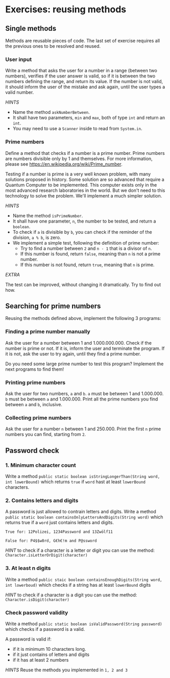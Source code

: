 # Exercises: reusing methods

## Single methods

Methods are reusable pieces of code.
The last set of exercise requires all the previous ones to be resolved and reused.

### User input

Write a method that asks the user for a number in a range (between two numbers), verifies
if the user answer is valid, so if it is between the two numbers defining the range,
and return its value. If the number is not valid, it should inform the user of the mistake
and ask again, until the user types a valid number.

*HINTS*

- Name the method `askNumberBetween`.
- It shall have two parameters, `min` and `max`, both of type `int` and return an `int`.
- You may need to use a `Scanner` inside to read from `System.in`.

### Prime numbers 

Define a method that checks if a number is a prime number.
Prime numbers are numbers divisible only by 1 and themselves.
For more information, please see https://en.wikipedia.org/wiki/Prime_number.

Testing if a number is prime is a very well known problem, with many solutions
proposed in history. Some solution are so advanced that require a Quantum Computer
to be implemented. This computer exists only in the most advanced research laboratories
in the world. But we don't need to this technology to solve the problem.
We'll implement a much simpler solution.

*HINTS*

- Name the method `isPrimeNumber`.
- It shall have one parameter, `n`, the number to be tested, and return a `boolean`.
- To check if `a` is divisible by `b`, you can check if the reminder of the division, `a % b`, is zero.
- We implement a simple test, following the definition of prime number:
  - Try to find a number between `2` and `n - 1` that is a divisor of `n`.
  - If this number is found, return `false`, meaning than `n` is not a prime number.
  - If this number is not found, return `true`, meaning that `n` is prime.

*EXTRA*

The test can be improved, without changing it dramatically. Try to find out how.

## Searching for prime numbers

Reusing the methods defined above, implement the following 3 programs:

### Finding a prime number manually

Ask the user for a number between 1 and 1.000.000.000. Check if the number
is prime or not. If it is, inform the user and terminate the program.
If it is not, ask the user to try again, until they find a prime number.

Do you need some large prime number to test this program?
Implement the next programs to find them!

### Printing prime numbers

Ask the user for two numbers, `a` and `b`.
`a` must be between 1 and 1.000.000.
`b` must be between `a` and 1.000.000.
Print all the prime numbers you find between `a` and `b`, inclusive.

### Collecting prime numbers

Ask the user for a number `n` between 1 and 250.000.
Print the first `n` prime numbers you can find, starting from `2`.

## Password check

### 1. Minimum character count

Write a method `public static boolean isStringLongerThan(String word, int lowerBound)` which returns `true` if `word` hast at least `lowerBound` characters.

### 2. Contains letters and digits

A password is just allowed to contrain letters and digits. Write a method `public static boolean containsOnlyLettersAndDigits(String word)` which returns true if a `word` just contains letters and digits.

`True for:
12Polizei, 1234Password and 13Zwölf11`

`False for:
P4$$w0rd, G€h€!m and P@ssword`

*HINT*
to check if a character is a letter or digit you can use the method:
`Character.isLetterOrDigit(character)`

### 3. At least n digits

Write a method `public staic boolean containsEnoughDigits(String word, int lowerboud)` which checks if a string has at least `lowerBound` digits

*HINT*
to check if a character is a digit you can use the method:
`Character.isDigit(character)`

### Check password validity

Write a method `public static boolean isValidPassword(String password)` which checks if a password is a valid. 

A password is valid if:
 - if it is minimum 10 characters long.
 - if it just contains of letters and digits
 - if it has at least 2 numbers

*HINTS*
Reuse the methods you implemented in `1, 2 and 3`
